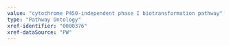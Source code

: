 ```yaml
---
value: "cytochrome P450-independent phase I biotransformation pathway"
type: "Pathway Ontology"
xref-identifier: "0000376"
xref-dataSource: "PW"
---
```

